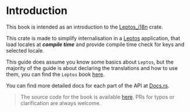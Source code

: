 # Introduction

This book is intended as an introduction to the [Leptos_i18n](https://github.com/Baptistemontan/leptos_i18n) crate.

This crate is made to simplify internalisation in a [Leptos](https://crates.io/crates/leptos) application, that load locales at **_compile time_** and provide compile time check for keys and selected locale.

This guide does assume you know some basics about `Leptos`, but the majority of the guide is about declaring the translations and how to use them, you can find the `Leptos` book [here](https://leptos-rs.github.io/leptos/).

You can find more detailed docs for each part of the API at [Docs.rs](https://docs.rs/leptos_i18n/latest/leptos_i18n/).

> The source code for the book is available [here](https://github.com/Baptistemontan/leptos_i18n/tree/main/docs/book). PRs for typos or clarification are always welcome.
